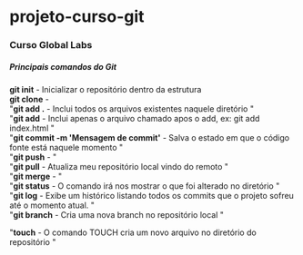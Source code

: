 # projeto-curso-git
### Curso Global Labs

##### Principais comandos do Git

__git init__ - Inicializar o repositório dentro da estrutura    
__git clone__ -    
"__git add .__ - Inclui todos os arquivos existentes naquele diretório  "  
"__git add__ - Inclui apenas o arquivo chamado apos o add, ex: git add index.html  "  
"__git commit -m 'Mensagem de commit'__ - Salva o estado em que o código fonte está naquele momento  "  
"__git push__ -  "  
"__git pull__ - Atualiza meu repositório local vindo do remoto  "  
"__git merge__ -  "  
"__git status__ - O comando irá nos mostrar o que foi alterado no diretório  "  
"__git log__ - Exibe um histórico listando todos os commits que o projeto sofreu até o momento atual.  "  
"__git branch__ - Cria uma nova branch no repositório local  "  


"__touch__ - O comando TOUCH cria um novo arquivo no diretório do repositório  "  